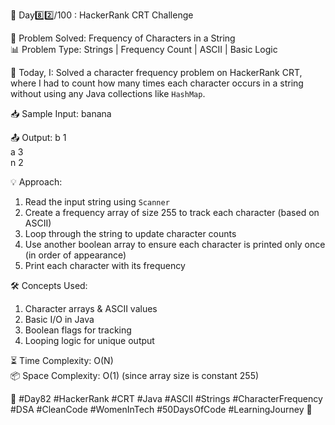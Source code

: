 🚀 Day8️⃣2️⃣/100 : HackerRank CRT Challenge

🧩 Problem Solved: Frequency of Characters in a String  
📊 Problem Type: Strings | Frequency Count | ASCII | Basic Logic

📝 Today, I:
Solved a character frequency problem on HackerRank CRT, where I had to count how many times each character occurs in a string without using any Java collections like `HashMap`.

📥 Sample Input:
banana

📤 Output:
b 1  
a 3  
n 2

💡 Approach:
1. Read the input string using `Scanner`
2. Create a frequency array of size 255 to track each character (based on ASCII)
3. Loop through the string to update character counts
4. Use another boolean array to ensure each character is printed only once (in order of appearance)
5. Print each character with its frequency

🛠️ Concepts Used:
1. Character arrays & ASCII values  
2. Basic I/O in Java  
3. Boolean flags for tracking  
4. Looping logic for unique output

⏳ Time Complexity: O(N)  
📦 Space Complexity: O(1) (since array size is constant 255)

🌱 #Day82 #HackerRank #CRT #Java #ASCII #Strings #CharacterFrequency #DSA #CleanCode #WomenInTech #50DaysOfCode #LearningJourney 🚀
